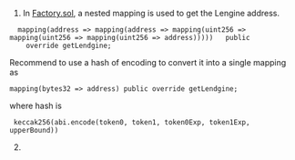1. In [Factory.sol](https://github.com/code-423n4/2023-01-numoen/blob/2ad9a73d793ea23a25a381faadc86ae0c8cb5913/src/core/Factory.sol#L39), a nested mapping is used to get the Lengine address. 

```
  mapping(address => mapping(address => mapping(uint256 => mapping(uint256 => mapping(uint256 => address)))))   public
    override getLendgine;
```

Recommend to use a hash of encoding to convert it into  a single mapping as 

```
mapping(bytes32 => address) public override getLendgine;
```

where hash is

```
 keccak256(abi.encode(token0, token1, token0Exp, token1Exp, upperBound))
```

2. 